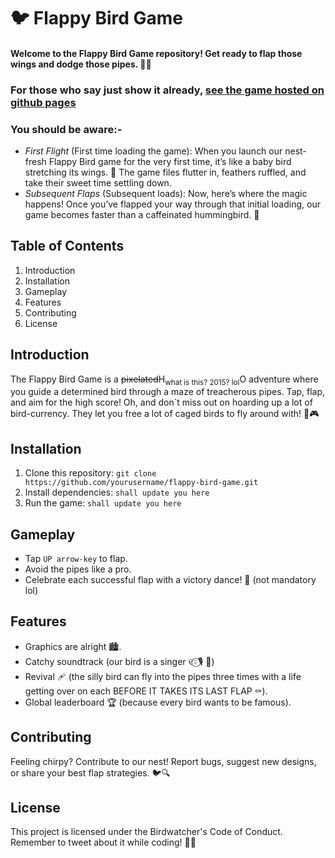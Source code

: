 # 🐦 Flappy Bird Game

#### Welcome to the Flappy Bird Game repository! Get ready to flap those wings and dodge those pipes. 🌟🦜
### For those who say just show it already, [see the game hosted on github pages](https://r-anurag.github.io/flappyBirdGame/)
### **You should be aware:-** 
- *First Flight* (First time loading the game): When you launch our nest-fresh Flappy Bird game for the very first time, it’s like a baby bird stretching its wings. 🐣 The game files flutter in, feathers ruffled, and take their sweet time settling down.
- *Subsequent Flaps* (Subsequent loads): Now, here’s where the magic happens! Once you’ve flapped your way through that initial loading, our game becomes faster than a caffeinated hummingbird. 🚀 

## Table of Contents

1. Introduction
2. Installation
3. Gameplay
4. Features
5. Contributing
6. License

## Introduction

The Flappy Bird Game is a ~~pixelated~~H<sub>what is this? 2015? lol</sub>O adventure where you guide a determined bird through a maze of treacherous pipes. Tap, flap, and aim for the high score! Oh, and don`t miss out on hoarding up a lot of bird-currency. They let you free a lot of caged birds to fly around with! 🌟🎮

## Installation

1. Clone this repository: `git clone https://github.com/yourusername/flappy-bird-game.git`
2. Install dependencies: `shall update you here`
3. Run the game: `shall update you here`

## Gameplay

- Tap `UP arrow-key` to flap.
- Avoid the pipes like a pro.
- Celebrate each successful flap with a victory dance! 💃 (not mandatory lol)

## Features

- Graphics are alright 🏙.
- Catchy soundtrack (our bird is a singer ୧⍤⃝🎙 💐)
- Revival 🩹 (the silly bird can fly into the pipes three times with a life getting over on each BEFORE IT TAKES ITS LAST FLAP ⚰️).
- Global leaderboard 🏆 (because every bird wants to be famous).

## Contributing

Feeling chirpy? Contribute to our nest! Report bugs, suggest new designs, or share your best flap strategies. 🐦🔍

## License

This project is licensed under the Birdwatcher's Code of Conduct. Remember to tweet about it while coding! 🐤📝
